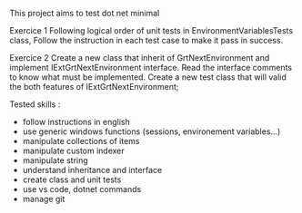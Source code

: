 This project aims to test dot net minimal 
 
Exercice 1
Following logical order of unit tests in EnvironmentVariablesTests class,
Follow the instruction in each test case to make it pass in success. 

Exercice 2
Create a new class that inherit of GrtNextEnvironment and implement IExtGrtNextEnvironment interface.
Read the interface comments to know what must be implemented. 
Create a new test class that will valid the both features of IExtGrtNextEnvironment;

Tested skills :
- follow instructions in english
- use generic windows functions (sessions, environement variables...)
- manipulate collections of items
- manipulate custom indexer
- manipulate string
- understand inheritance and interface
- create class and unit tests 
- use vs code, dotnet commands
- manage git 
